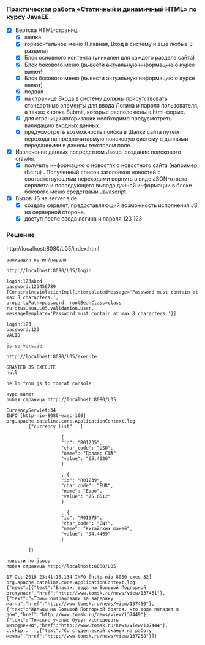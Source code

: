 ﻿### Практическая работа «Статичный и динамичный HTML» по курсу JavaEE.

- [x] Вёртска HTML-страниц.
  - [x] шапка
  - [x] горизонтальное меню (Главная, Вход в систему и еще любые 3 раздела)
  - [x] Блок основного контента (уникален для каждого раздела сайта)
  - [x] Блок бокового меню ~~(вывести актуальную информацию о курсе валют)~~
  - [x] Блок бокового меню (вывести актуальную информацию о курсе валют)
  - [x] подвал
  - [x] на странице Входа в систему должны присутствовать стандартные элементы для ввода Логина и пароля пользователя, а также кнопка Submit, которые расположены в html-форме.
  - [x] для страницы авторизации необходимо предусмотреть валидацию входных данных.         
  - [x] предусмотреть возможность поиска в Шапке сайта путем перехода на
        предпочитаемую поисковую систему с данными переданными в данном текстовом поле.

- [x] Извлечение данных посредством Jsoup.  создание поискового crawler.
  - [x] получить информацию о новостях с новостного сайта (например, rbc.ru) . Полученный список
        заголовков новостей с соответствующими переходами вернуть в виде JSON-ответа сервлета и
        последующего вывода данной информации в блоке бокового меню средствами Javascript.

- [x] Вызов JS на server side.
  - [x] создать сервлет, предоставляющий возможность исполнения JS на серверной стороне.
  - [x] доступ после ввода логина и пароля 123 123

### Решение

http://localhost:8080/L05/index.html

``` 
валидация логин/пароля

http://localhost:8080/L05/login

login:123abcd
password:123456789
[ConstraintViolationImpl{interpolatedMessage='Password must contain at max 8 characters.', 
propertyPath=password, rootBeanClass=class ru.otus.sua.L05.validation.User, 
messageTemplate='Password must contain at max 8 characters.'}]

login:123
password:123
VALID

```

```
js serverside

http://localhost:8080/L05/execute

GRANTED JS EXECUTE
null

hello from js to tomcat console
```

``` 
курс валют
любая страница http://localhost:8080/L05  

CurrencyServlet:34
INFO [http-nio-8080-exec-100] org.apache.catalina.core.ApplicationContext.log 
        {"currency_list" : [
        
                    {
                    "id": "R01235",
                    "char_code": "USD",
                    "name": "Доллар США",
                    "value": "65,4026"
                    }
                
                    , {
                    "id": "R01239",
                    "char_code": "EUR",
                    "name": "Евро",
                    "value": "75,6512"
                    }
                
                    , {
                    "id": "R01375",
                    "char_code": "CNY",
                    "name": "Китайских юаней",
                    "value": "94,4469"
                    }
                
        ]}

```

``` 
новости по jsoup
любая страница http://localhost:8080/L05  

17-Oct-2018 23:41:15.134 INFO [http-nio-8080-exec-32] org.apache.catalina.core.ApplicationContext.log 
{"news":[{"text":"Власти: вода на Большой Подгорной отступает","href":"http://www.tomsk.ru/news/view/137451"},
{"text":"«Томь» оштрафовали за задержку матча","href":"http://www.tomsk.ru/news/view/137450"},
{"text":"Жильцы на Большой Подгорной боятся, что вода попадет в дом","href":"http://www.tomsk.ru/news/view/137449"},
{"text":"Томские ученые будут исследовать шизофрению","href":"http://www.tomsk.ru/news/view/137444"}, 
..skip..   ,{"text":"Со студенческой скамьи на работу мечты","href":"http://www.tomsk.ru/news/view/137258"}]}
```